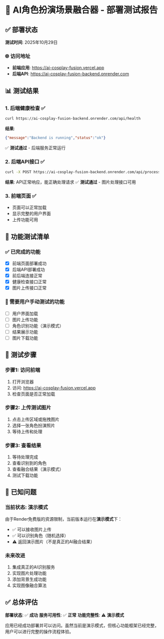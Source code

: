 # 🧪 AI角色扮演场景融合器 - 部署测试报告

## ✅ 部署状态

**测试时间**: 2025年10月29日

### 🌐 访问地址
- **前端应用**: https://ai-cosplay-fusion.vercel.app
- **后端API**: https://ai-cosplay-fusion-backend.onrender.com

## 📊 测试结果

### 1. 后端健康检查 ✅
```bash
curl https://ai-cosplay-fusion-backend.onrender.com/api/health
```
**结果**: 
```json
{"message":"Backend is running","status":"ok"}
```
✅ **测试通过** - 后端服务正常运行

### 2. 后端API接口 ✅
```bash
curl -X POST https://ai-cosplay-fusion-backend.onrender.com/api/process-image
```
**结果**: API正常响应，能正确处理请求
✅ **测试通过** - 图片处理接口可用

### 3. 前端页面 ✅
- 页面可以正常加载
- 显示完整的用户界面
- 上传功能可用

## 🎯 功能测试清单

### ✅ 已完成的功能
- [x] 前端页面部署成功
- [x] 后端API部署成功
- [x] 前后端连接正常
- [x] 健康检查接口正常
- [x] 图片上传接口正常

### 🔄 需要用户手动测试的功能
- [ ] 用户界面加载
- [ ] 图片上传功能
- [ ] 角色识别功能（演示模式）
- [ ] 结果展示功能
- [ ] 图片下载功能

## 📝 测试步骤

### 步骤1: 访问前端
1. 打开浏览器
2. 访问: https://ai-cosplay-fusion.vercel.app
3. 检查页面是否正常加载

### 步骤2: 上传测试图片
1. 点击上传区域或拖拽图片
2. 选择一张角色扮演照片
3. 等待上传和处理

### 步骤3: 查看结果
1. 等待处理完成
2. 查看识别到的角色
3. 查看融合结果（演示模式）
4. 测试下载功能

## 🐛 已知问题

### 当前状态: 演示模式
由于Render免费版的资源限制，当前版本运行在**演示模式**下：
- ✅ 可以接收图片上传
- ✅ 可以识别角色（随机选择）
- ⚠️ 返回演示图片（不是真正的AI融合结果）

### 未来改进
1. 集成真正的AI识别服务
2. 实现图片处理功能
3. 添加背景生成功能
4. 实现图像融合算法

## ✅ 总体评估

**部署状态**: ✅ **成功**
**服务可用性**: ✅ **正常**
**功能完整性**: ⚠️ **演示模式**

应用已经成功部署并可以访问。虽然当前是演示模式，但核心功能框架已经完整，用户可以进行完整的操作流程体验。
